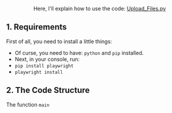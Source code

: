 <p align= "center">
  Here, I'll explain how to use the code: <a href="Upload_Files.py">Upload_Files.py</a> <br>
</p>

## 1. Requirements
First of all, you need to install a little things:
  - Of curse, you need to have: `python` and `pip` installed.
  - Next, in your console, run:
  - `pip install playwright`
  - `playwright install`

## 2. The Code Structure
The function `main`

